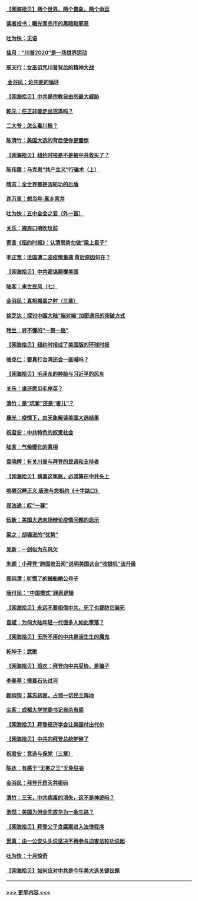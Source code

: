 #### [【网海拾贝】两个世界，两个景象，两个命运](../pages/nsc993/n12521419.md?t=11040751) 
#### [读者投书：曝光青岛市的黑暗和邪恶](../pages/nsc993/n12520988.md?t=11040751) 
#### [吐为快：无语](../pages/nsc993/n12518588.md?t=11040751) 
#### [佳月：“川普2020”是一场世界运动](../pages/nsc993/n12518581.md?t=11040751) 
#### [邢天行：女巫诅咒川普背后的精神大战](../pages/nsc993/n12517257.md?t=11040751) 
#### [ 金浴凤：论共匪的循环](../pages/nsc993/n12517133.md?t=11040751) 
#### [【网海拾贝】中共是宗教自由的最大威胁](../pages/nsc993/n12516879.md?t=11040751) 
#### [乾元：任正非能走出沼泽吗？](../pages/nsc993/n12515831.md?t=11040751) 
#### [二大爷：怎么看川粉？](../pages/nsc993/n12515820.md?t=11040751) 
#### [陈清竹：美国大选的背后使你更震惊](../pages/nsc993/n12515589.md?t=11040751) 
#### [【网海拾贝】纽约时报是不是被中共收买了？](../pages/nsc993/n12515122.md?t=11040751) 
#### [陈伟霆：马克思“共产主义”行骗术（上）](../pages/nsc993/n12510217.md?t=11040751) 
#### [隋志：全世界都是法轮功的后盾](../pages/nsc993/n12510636.md?t=11040751) 
#### [连万里：想当年‧离乡背井](../pages/nsc993/n12510623.md?t=11040751) 
#### [吐为快：五中全会之妄（外一首）](../pages/nsc993/n12510470.md?t=11040751) 
#### [关乐：裸奔口哨吹坟前](../pages/nsc993/n12510403.md?t=11040751) 
#### [寄言《纽约时报》：认清局势勿做“梁上君子”](../pages/nsc993/n12510042.md?t=11040751) 
#### [李正宽：法国遭二波疫情重袭 背后原因何在？](../pages/nsc993/n12509971.md?t=11040751) 
#### [【网海拾贝】中共密谋颠覆美国](../pages/nsc993/n12509816.md?t=11040751) 
#### [陆客：末世民风（七）](../pages/nsc993/n12507822.md?t=11040751) 
#### [金浴凤：真相揭盖之时（三章）](../pages/nsc993/n12507804.md?t=11040751) 
#### [徐芝达：探讨中国大陆“端对端”加密通讯的突破方式](../pages/nsc993/n12507682.md?t=11040751) 
#### [玲兰：听不懂的“一带一路”](../pages/nsc993/n12507669.md?t=11040751) 
#### [【网海拾贝】纽约时报成了美国版的环球时报](../pages/nsc993/n12507053.md?t=11040751) 
#### [骆克仁：要真打台湾还会一直喊吗？](../pages/nsc993/n12506843.md?t=11040751) 
#### [【网海拾贝】毛泽东的肿脸与习近平的风车](../pages/nsc993/n12504537.md?t=11040751) 
#### [关乐：谁还愿见毛岸英？](../pages/nsc993/n12503866.md?t=11040751) 
#### [清竹：是“坑爹”还是“害儿”？](../pages/nsc993/n12503034.md?t=11040751) 
#### [晨光：疫情下，由天象解读美国大选结果](../pages/nsc993/n12502536.md?t=11040751) 
#### [祝君安：中共特色的奴隶社会](../pages/nsc993/n12501529.md?t=11040751) 
#### [陆言：气候暖化的真相](../pages/nsc993/n12501183.md?t=11040751) 
#### [袁晓辉：有关川普与拜登的民调和支持者](../pages/nsc993/n12500433.md?t=11040751) 
#### [【网海拾贝】病毒这笔账，必须算在中共头上](../pages/nsc993/n12500320.md?t=11040751) 
#### [唤醒沉睡正义 唐浩与您相约《十字路口》](../pages/nsc993/n12497980.md?t=11040751) 
#### [郑法途：叹“一尊”](../pages/nsc993/n12498837.md?t=11040751) 
#### [伍新：美国大选末场辩论疫情问题的启示](../pages/nsc993/n12498829.md?t=11040751) 
#### [梁之：胡锡进的“优势”](../pages/nsc993/n12498780.md?t=11040751) 
#### [吴新：一剑似为东风欠](../pages/nsc993/n12498772.md?t=11040751) 
#### [朱颜：小拜登“跨国败丑闻”说明美国这台“收银机”该升级](../pages/nsc993/n12498731.md?t=11040751) 
#### [郑纯清：听惯了的贼船艄公号子](../pages/nsc993/n12498721.md?t=11040751) 
#### [唐付民：“中国模式”罪恶逻辑](../pages/nsc993/n12498310.md?t=11040751) 
#### [【网海拾贝】永远不要相信中共，死了也要防它装死](../pages/nsc993/n12498162.md?t=11040751) 
#### [袁斌：为何大陆年轻一代很多人如此堕落？](../pages/nsc993/n12495696.md?t=11040751) 
#### [【网海拾贝】无所不用的中共是活生生的魔鬼](../pages/nsc993/n12495621.md?t=11040751) 
#### [乾坤子：武歌](../pages/nsc993/n12493391.md?t=11040751) 
#### [【网海拾贝】班农：拜登向中共妥协，是骗子](../pages/nsc993/n12492877.md?t=11040751) 
#### [李春草：摸着石头过河](../pages/nsc993/n12491121.md?t=11040751) 
#### [颜纯钩：莫忘初衷，占领一切民主阵地](../pages/nsc993/n12490965.md?t=11040751) 
#### [尘客：成都大学党委书记自杀有感](../pages/nsc993/n12490950.md?t=11040751) 
#### [【网海拾贝】拜登经济学会让美国付出代价](../pages/nsc993/n12489662.md?t=11040751) 
#### [【网海拾贝】中共的拜登总统梦碎了](../pages/nsc993/n12487896.md?t=11040751) 
#### [祝君安：竞选与保党（三章）](../pages/nsc993/n12487258.md?t=11040751) 
#### [陈达：有感于“无冕之王”无免狂妄](../pages/nsc993/n12485133.md?t=11040751) 
#### [金浴凤：拜登开启灭共密码](../pages/nsc993/n12485125.md?t=11040751) 
#### [清竹：三天，中共病毒的消失，这不是神迹吗？](../pages/nsc993/n12485027.md?t=11040751) 
#### [浩然：美国为何会先放华为一条生路？](../pages/nsc993/n12484997.md?t=11040751) 
#### [【网海拾贝】拜登父子贪腐案进入法律程序](../pages/nsc993/n12484957.md?t=11040751) 
#### [觅真：由一公安头头说坚决不再参与迫害法轮功说起](../pages/nsc993/n12484212.md?t=11040751) 
#### [吐为快：十月惊奇](../pages/nsc993/n12484172.md?t=11040751) 
#### [【网海拾贝】如何应对中共是今年美大选关键议题](../pages/nsc993/n12483755.md?t=11040751) 

----
#### [ >>> 更早内容 <<< ](../indexes/nsc993-earlier.md)
